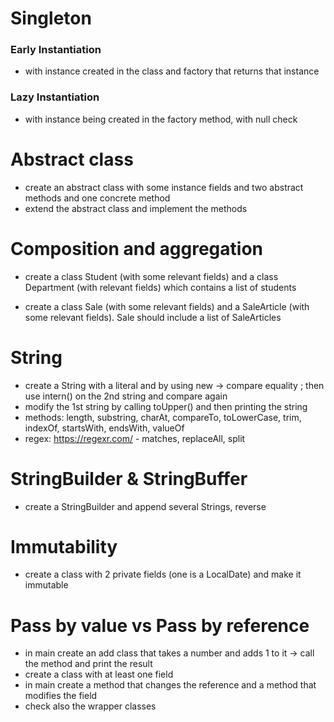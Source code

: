 # Singleton
[//]: # (A private constructor)
[//]: # (A static field containing its only instance)
[//]: # (A static factory method for obtaining the instance)
### Early Instantiation
- with instance created in the class and factory that returns that instance
### Lazy Instantiation
- with instance being created in the factory method, with null check

 
# Abstract class
- create an abstract class with some instance fields and two abstract methods and one concrete method
- extend the abstract class and implement the methods
 
# Composition and aggregation
[//]: # ( Aggregation -> HAS-A relationship; unidirectional, e.g. department can have students)
[//]: # ( both entities survive individually, ending one will not affect the other)
- create a class Student (with some relevant fields) and a class Department (with relevant fields) which contains a list of students

[//]: # (Composition: restricted form of Aggregation where two entities are highly dependent on each other)
[//]: # (the composed object cannot exist without the other entity)
- create a class Sale (with some relevant fields) and a SaleArticle (with some relevant fields). Sale should include a list of SaleArticles

# String
- create a String with a literal and by using new -> compare equality ; then use intern() on the 2nd string and compare again
- modify the 1st string by calling toUpper() and then printing the string
- methods: length, substring, charAt, compareTo, toLowerCase, trim, indexOf, startsWith, endsWith, valueOf
- regex: https://regexr.com/ - matches, replaceAll, split

# StringBuilder & StringBuffer
- create a StringBuilder and append several Strings, reverse

# Immutability
[//]: # (To make a class immutable it must:)
[//]: # (not be extended)
[//]: # (setters should not exist or throw exceptions if they do)
[//]: # (getters should return clones of mutable fields)
[//]: # (constructors should store clones of mutable parameters)
- create a class with 2 private fields (one is a LocalDate) and make it immutable

# Pass by value vs Pass by reference
- in main create an add class that takes a number and adds 1 to it -> call the method and print the result
- create a class with at least one field
- in main create a method that changes the reference and a method that modifies the field
- check also the wrapper classes
